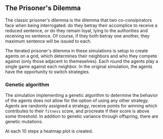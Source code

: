 ## The Prisoner's Dilemma

The classic prisoner's dilemma is the dilemma that two co-consipirators face when being interrogated: do they betray their accomplice to receive a reduced sentence, or do they remain loyal, lying to the authorities and receiving no sentence. Of course, if they both betray one another, they maximum sentence will be issued to each.

The iterated prisoner's dilemma in these simulations is setup to create agents on a grid, which determines their neighbors and who they compete against (only those adjacent to themeselves). Each round the agents play a single game against each neighbor. In the original simulation, the agents have the opportunity to switch strategies. 

### Genetic algorithm
The simulation implementing a genetic algorithm to determine the behavior of the agents does not allow for the option of using any other strategy. Agents are randomly assigned a strategy, receive points for winning which contributes to their `fitness` score, and procreate if their score is above some threshold. In addition to genetic variance through offspring, there are genetic mutations. 

At each 10 steps a heatmap plot is created. 